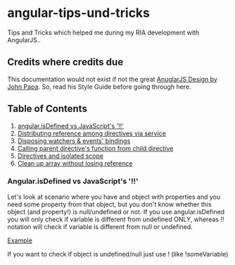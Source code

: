 # angular-tips-und-tricks
Tips and Tricks which helped me during my RIA development with AngularJS..
## Credits where credits due
This documentation would not exist if not the great [AnuglarJS Design by John Papa](https://github.com/johnpapa/angular-styleguide). So, read his Style Guide before going through here.

## Table of Contents

1. [angular.isDefined vs JavaScript's '!!'](#angularisdefined-vs-javascripts-)
1. [Distributing reference among directives via service](#distributing-reference-among-directives-via-service)
1. [Disposing watchers & events' bindings](#disposing-watchers-&-events'-bindings)
1. [Calling parent directive's function from child directive](#calling-parent-directive's-function-from-child-directive)
1. [Directives and isolated scope](#directives-and-isolated-scope)
1. [Clean up array without losing reference](#clean-up-array-without-losing-reference)

### Angular.isDefined vs JavaScript's '!!'

Let's look at scenario where you have and object with properties and you need some property from that object, but you don't know whether this object (and property!) is null/undefined or not.
If you use angular.isDefined you will only check if variable is different from undefined ONLY, whereas !! notation will check if variable is different from null or undefined.

[Example](http://codepen.io/Ulthes/pen/jbOBdb?editors=101)

If you want to check if object is undefined/null just use ! (like !someVariable)


